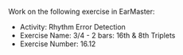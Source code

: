 Work on the following exercise in EarMaster:
- Activity: Rhythm Error Detection
- Exercise Name: 3/4 - 2 bars: 16th & 8th Triplets
- Exercise Number: 16.12
